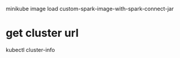 minikube image load custom-spark-image-with-spark-connect-jar

# get cluster url
kubectl cluster-info